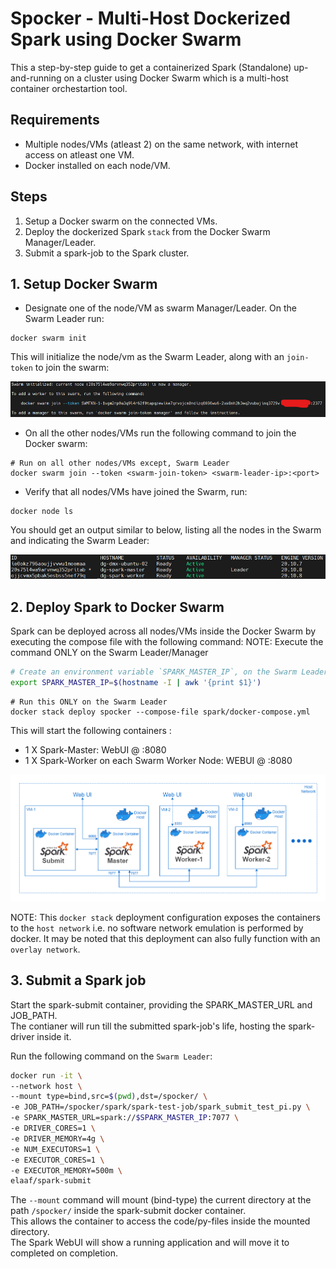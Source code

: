 # Spocker - Multi-Host Dockerized Spark using Docker Swarm

This a step-by-step guide to get a containerized Spark (Standalone) up-and-running on a cluster using  Docker Swarm which is a multi-host container orchestartion tool.


## Requirements
- Multiple nodes/VMs (atleast 2) on the same network, with internet access on atleast one VM.
- Docker installed on each node/VM.

## Steps

1. Setup a Docker swarm on the connected VMs.
2. Deploy the dockerized Spark `stack` from the Docker Swarm Manager/Leader.
3. Submit a spark-job to the Spark cluster.


## 1. Setup Docker Swarm

* Designate one of the node/VM as swarm Manager/Leader. On the Swarm Leader run:

```docker
docker swarm init
```

This will initialize the node/vm as the Swarm Leader, along with an `join-token` to join the swarm:

![](../images/docker-swarm-init-output.png)

* On all the other nodes/VMs run the following command to join the Docker swarm:

```docker
# Run on all other nodes/VMs except, Swarm Leader
docker swarm join --token <swarm-join-token> <swarm-leader-ip>:<port>
```

* Verify that all nodes/VMs have joined the Swarm, run:

```docker
docker node ls
```

You should get an output similar to below, listing all the nodes in the Swarm and indicating the Swarm Leader:

![](../images/docker-node-ls-output.png)

## 2. Deploy Spark to Docker Swarm

Spark can be deployed across all nodes/VMs inside the Docker Swarm by executing the compose file with the following command:
NOTE: Execute the command ONLY on the Swarm Leader/Manager

```bash
# Create an environment variable `SPARK_MASTER_IP`, on the Swarm Leader, when the Spark Master will run
export SPARK_MASTER_IP=$(hostname -I | awk '{print $1}')
```


```docker
# Run this ONLY on the Swarm Leader 
docker stack deploy spocker --compose-file spark/docker-compose.yml
```

This will start the following containers :
- 1 X Spark-Master: WebUI @ <SWARM-LEADER-IP>:8080
- 1 X Spark-Worker on each Swarm Worker Node: WEBUI @ <WORKER-NODE-IP>:8080

![](../images/spocker-multi-host-architecture.png)

NOTE: This `docker stack` deployment configuration exposes the containers to the `host network` i.e. no software network emulation is performed by docker. It may be noted that this deployment can also fully function with an `overlay network`.

## 3. Submit a Spark job


Start the spark-submit container, providing the SPARK_MASTER_URL and JOB_PATH.<br>
The contianer will run till the submitted spark-job's life, hosting the spark-driver inside it.

Run the following command on the `Swarm Leader`:

```bash
docker run -it \
--network host \
--mount type=bind,src=$(pwd),dst=/spocker/ \
-e JOB_PATH=/spocker/spark/spark-test-job/spark_submit_test_pi.py \
-e SPARK_MASTER_URL=spark://$SPARK_MASTER_IP:7077 \
-e DRIVER_CORES=1 \
-e DRIVER_MEMORY=4g \
-e NUM_EXECUTORS=1 \
-e EXECUTOR_CORES=1 \
-e EXECUTOR_MEMORY=500m \
elaaf/spark-submit
```
The `--mount` command will mount (bind-type) the current directory at the path `/spocker/` inside the spark-submit docker container.<br>
This allows the container to access the code/py-files inside the mounted directory.<br>
The Spark WebUI will show a running application and will move it to completed on completion.